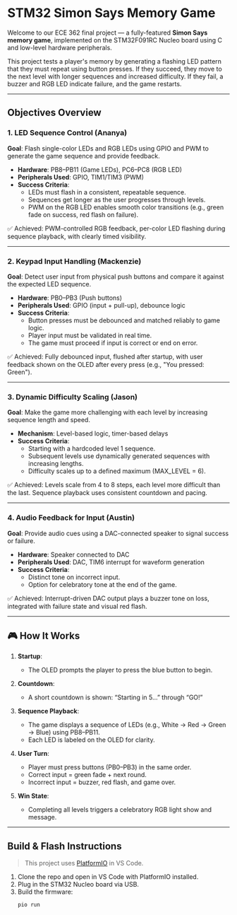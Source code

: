 # STM32 Simon Says Memory Game

Welcome to our ECE 362 final project — a fully-featured **Simon Says memory game**, implemented on the STM32F091RC Nucleo board using C and low-level hardware peripherals.

This project tests a player's memory by generating a flashing LED pattern that they must repeat using button presses. If they succeed, they move to the next level with longer sequences and increased difficulty. If they fail, a buzzer and RGB LED indicate failure, and the game restarts.

---

## Objectives Overview

### 1. LED Sequence Control (Ananya)

**Goal**: Flash single-color LEDs and RGB LEDs using GPIO and PWM to generate the game sequence and provide feedback.

- **Hardware**: PB8–PB11 (Game LEDs), PC6–PC8 (RGB LED)
- **Peripherals Used**: GPIO, TIM1/TIM3 (PWM)
- **Success Criteria**:
  - LEDs must flash in a consistent, repeatable sequence.
  - Sequences get longer as the user progresses through levels.
  - PWM on the RGB LED enables smooth color transitions (e.g., green fade on success, red flash on failure).

✅ Achieved: PWM-controlled RGB feedback, per-color LED flashing during sequence playback, with clearly timed visibility.

---

### 2. Keypad Input Handling (Mackenzie)

**Goal**: Detect user input from physical push buttons and compare it against the expected LED sequence.

- **Hardware**: PB0–PB3 (Push buttons)
- **Peripherals Used**: GPIO (input + pull-up), debounce logic
- **Success Criteria**:
  - Button presses must be debounced and matched reliably to game logic.
  - Player input must be validated in real time.
  - The game must proceed if input is correct or end on error.

✅ Achieved: Fully debounced input, flushed after startup, with user feedback shown on the OLED after every press (e.g., "You pressed: Green").

---

### 3. Dynamic Difficulty Scaling (Jason)

**Goal**: Make the game more challenging with each level by increasing sequence length and speed.

- **Mechanism**: Level-based logic, timer-based delays
- **Success Criteria**:
  - Starting with a hardcoded level 1 sequence.
  - Subsequent levels use dynamically generated sequences with increasing lengths.
  - Difficulty scales up to a defined maximum (MAX_LEVEL = 6).

✅ Achieved: Levels scale from 4 to 8 steps, each level more difficult than the last. Sequence playback uses consistent countdown and pacing.

---

### 4. Audio Feedback for Input (Austin)

**Goal**: Provide audio cues using a DAC-connected speaker to signal success or failure.

- **Hardware**: Speaker connected to DAC
- **Peripherals Used**: DAC, TIM6 interrupt for waveform generation
- **Success Criteria**:
  - Distinct tone on incorrect input.
  - Option for celebratory tone at the end of the game.

✅ Achieved: Interrupt-driven DAC output plays a buzzer tone on loss, integrated with failure state and visual red flash.

---

## 🎮 How It Works

1. **Startup**:

   - The OLED prompts the player to press the blue button to begin.

2. **Countdown**:

   - A short countdown is shown: “Starting in 5…” through “GO!”

3. **Sequence Playback**:

   - The game displays a sequence of LEDs (e.g., White → Red → Green → Blue) using PB8–PB11.
   - Each LED is labeled on the OLED for clarity.

4. **User Turn**:

   - Player must press buttons (PB0–PB3) in the same order.
   - Correct input = green fade + next round.
   - Incorrect input = buzzer, red flash, and game over.

5. **Win State**:
   - Completing all levels triggers a celebratory RGB light show and message.

---

## Build & Flash Instructions

> This project uses [PlatformIO](https://platformio.org/) in VS Code.

1. Clone the repo and open in VS Code with PlatformIO installed.
2. Plug in the STM32 Nucleo board via USB.
3. Build the firmware:
   ```bash
   pio run
   ```
